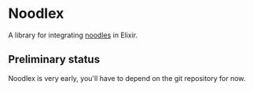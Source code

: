 # Noodlex

A library for integrating [noodles](https://crates.io/crates/noodles) in Elixir.

## Preliminary status

Noodlex is very early, you'll have to depend on the git repository for now.
